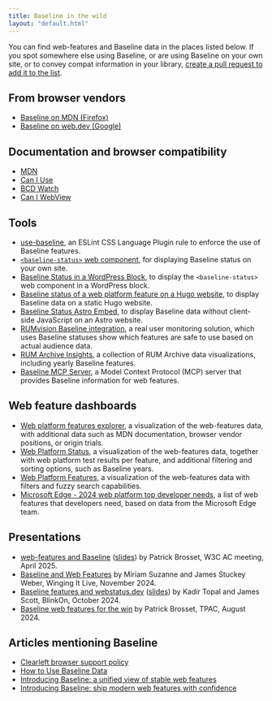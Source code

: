 ```yaml
---
title: Baseline in the wild
layout: "default.html"
---
```


You can find web-features and Baseline data in the places listed below. If you spot somewhere else using Baseline, or are using Baseline on your own site, or to convey compat information in your library, [create a pull request to add it to the list](https://github.com/web-platform-dx/web-features/edit/main/gh-pages/src/baseline-in-the-wild.md).

## From browser vendors

- [Baseline on MDN (Firefox)](https://developer.mozilla.org/en-US/blog/baseline-evolution-on-mdn/)
- [Baseline on web.dev (Google)](https://web.dev/baseline/)

## Documentation and browser compatibility

- [MDN](https://developer.mozilla.org/en-US/docs/Glossary/Baseline/Compatibility)
- [Can I Use](https://caniuse.com/)
- [BCD Watch](https://bcd-watch.igalia.com/)
- [Can I WebView](https://caniwebview.com/search/?cat=web_feature)

## Tools

- [use-baseline](https://github.com/eslint/css/blob/main/docs/rules/use-baseline.md), an ESLint CSS Language Plugin rule to enforce the use of Baseline features.
- [`<baseline-status>` web component](https://github.com/web-platform-dx/baseline-status), for displaying Baseline status on your own site.
- [Baseline Status in a WordPress Block](https://css-tricks.com/baseline-status-in-a-wordpress-block/), to display the `<baseline-status>` web component in a WordPress block.
- [Baseline status of a web platform feature on a Hugo website](https://pawelgrzybek.com/baseline-status-of-a-web-platform-feature-on-a-hugo-website/), to display Baseline data on a static Hugo website.
- [Baseline Status Astro Embed](https://astro-embed.netlify.app/components/baseline-status/), to display Baseline data without client-side JavaScript on an Astro website.
- [RUMvision Baseline integration](https://www.rumvision.com/help-center/monitoring/dashboard/baseline/), a real user monitoring solution, which uses Baseline statuses show which features are safe to use based on actual audience data.
- [RUM Archive Insights](https://rumarchive.com/insights/), a collection of RUM Archive data visualizations, including yearly Baseline features.
- [Baseline MCP Server](https://github.com/yamanoku/baseline-mcp-server), a Model Context Protocol (MCP) server that provides Baseline information for web features.

## Web feature dashboards

- [Web platform features explorer](https://web-platform-dx.github.io/web-features-explorer/), a visualization of the web-features data, with additional data such as MDN documentation, browser vendor positions, or origin trials.
- [Web Platform Status](https://webstatus.dev/), a visualization of the web-features data, together with web platform test results per feature, and additional filtering and sorting options, such as Baseline years.
- [Web Platform Features](https://web-features.lttr.cz/), a visualization of the web-features data with filters and fuzzy search capabilities.
- [Microsoft Edge - 2024 web platform top developer needs](https://microsoftedge.github.io/TopDeveloperNeeds/), a list of web features that developers need, based on data from the Microsoft Edge team.

## Presentations

- [web-features and Baseline](https://www.youtube.com/watch?v=QzfwNFIXOkM) ([slides](https://patrickbrosset.com/slides/AC-2025/)) by Patrick Brosset, W3C AC meeting, April 2025.
- [Baseline and Web Features](https://www.oddbird.net/2024/11/19/winging-it-13/) by Miriam Suzanne and James Stuckey Weber, Winging It Live, November 2024.
- [Baseline features and webstatus.dev](https://www.youtube.com/watch?v=pTsMpoXGlqE) ([slides](https://docs.google.com/presentation/d/1dRWC7aH-FQTj2JVFIaRvrHNylaRKAUCnQ5Y4odRhGGY/edit#slide=id.g2f87bb2d5eb_0_4)) by Kadir Topal and James Scott, BlinkOn, October 2024.
- [Baseline web features for the win](https://www.w3.org/2024/09/TPAC/demo-baseline.html) by Patrick Brosset, TPAC, August 2024.

## Articles mentioning Baseline

- [Clearleft browser support policy](https://browsersupport.clearleft.com/)
- [How to Use Baseline Data](https://12daysofweb.dev/2024/how-to-use-baseline-data/)
- [Introducing Baseline: a unified view of stable web features](https://developer.mozilla.org/en-US/blog/baseline-unified-view-stable-web-features/)
- [Introducing Baseline: ship modern web features with confidence](https://www.rumvision.com/blog/introducing-baseline-ship-modern-web-features-with-confidence/)
